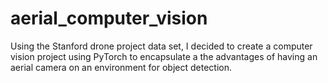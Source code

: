 # aerial_computer_vision
Using the Stanford drone project data set, I decided to create a computer vision project using PyTorch to encapsulate a the advantages of having an aerial camera on an environment for object detection.
